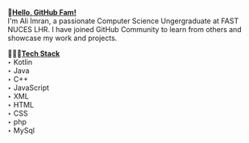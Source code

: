 👋<b><u>Hello, GitHub Fam!</u></b><br>
I'm Ali Imran, a passionate Computer Science Ungergraduate at FAST NUCES LHR. I have joined GitHub Community to learn from others and showcase my work and projects.

👨🏻‍💻<b><u>Tech Stack</u></b><br>
‣ Kotlin<br>
‣ Java<br>
‣ C++<br>
‣ JavaScript<br>
‣ XML<br>
‣ HTML <br>
‣ CSS<br>
‣ php<br>
‣ MySql<br>
